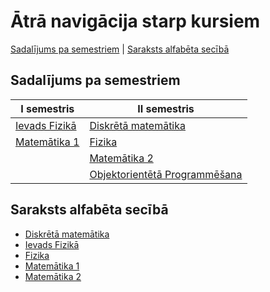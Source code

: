# Ātrā navigācija starp kursiem

[Sadalījums pa semestriem](#saraksts-alfab%C4%93ta-sec%C4%ABb%C4%81) | [Saraksts alfabēta secībā](#sadal%C4%ABjums-pa-semestriem)

## Sadalījums pa semestriem

| **I semestris**                                                                                       | **II semestris**                                                                                                             |
|-------------------------------------------------------------------------------------------------------|------------------------------------------------------------------------------------------------------------------------------|
| [Ievads Fizikā](https://github.com/RTUtniy/my-rtu-files/tree/main/I%20semestris/Ievads%20Fizik%C4%81) | [Diskrētā matemātika](https://github.com/RTUtniy/my-rtu-files/tree/main/II%20semestris/Diskr%C4%93t%C4%81%20matem%C4%81tika) |
| [Matemātika 1](https://github.com/RTUtniy/my-rtu-files/tree/main/I%20semestris/Matem%C4%81tika)       | [Fizika](https://github.com/RTUtniy/my-rtu-files/tree/main/II%20semestris/Fizika)                                            |
|                                                                                                       | [Matemātika 2](https://github.com/RTUtniy/my-rtu-files/tree/main/II%20semestris/Matem%C4%81tika%202)                         |
|                                                                                                       | [Objektorientētā Programmēšana](https://github.com/RTUtniy/my-rtu-files/tree/main/II%20semestris/OOP%202) |

## Saraksts alfabēta secībā

- [Diskrētā matemātika](https://github.com/RTUtniy/my-rtu-files/tree/main/II%20semestris/Diskr%C4%93t%C4%81%20matem%C4%81tika)
- [Ievads Fizikā](https://github.com/RTUtniy/my-rtu-files/tree/main/I%20semestris/Ievads%20Fizik%C4%81)
- [Fizika](https://github.com/RTUtniy/my-rtu-files/tree/main/II%20semestris/Fizika)
- [Matemātika 1](https://github.com/RTUtniy/my-rtu-files/tree/main/I%20semestris/Matem%C4%81tika)
- [Matemātika 2](https://github.com/RTUtniy/my-rtu-files/tree/main/II%20semestris/Matem%C4%81tika%202)
